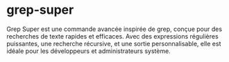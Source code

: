 # grep-super
Grep Super est une commande avancée inspirée de grep, conçue pour des recherches de texte rapides et efficaces. Avec des expressions régulières puissantes, une recherche récursive, et une sortie personnalisable, elle est idéale pour les développeurs et administrateurs système.
